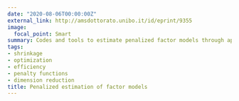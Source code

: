```yaml
---
date: "2020-08-06T00:00:00Z"
external_link: http://amsdottorato.unibo.it/id/eprint/9355 
image:
  focal_point: Smart
summary: Codes and tools to estimate penalized factor models through approximations of convex (e.g., lasso, adaptive lasso) and non-convex (e.g., scad, mcp) penalties.
tags:
- shrinkage
- optimization
- efficiency
- penalty functions
- dimension reduction
title: Penalized estimation of factor models
---
```



